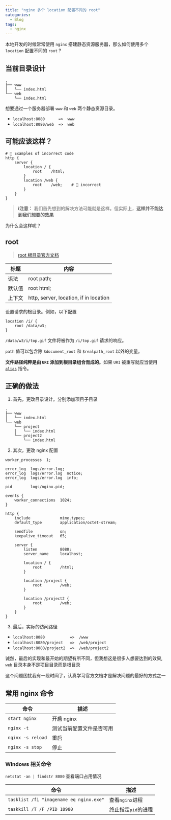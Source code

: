 ```yaml
---
title: "nginx 多个 location 配置不同的 root"
categories:
  - Blog
tags:
  - nginx
---
```


本地开发的时候常常使用 `nginx` 搭建静态资源服务器，那么如何使用多个 `location` 配置不同的 `root` ?

<!--more-->

## 当前目录设计

```
.
├── www
│   └── index.html
└── web
    └── index.html
```

想要通过一个服务器部署 `www` 和 `web` 两个静态资源目录。

- `localhost:8080      =>  www`
- `localhost:8080/web  =>  web`



## 可能应该这样？

```
# 🚫 Examples of incorrect code
http {
    server {
        location / {
            root    /html;
        }
        location /web {
            root    /web;    # 🚫 incorrect
        }
    }
}
```

> **ℹ️注意：** 我们首先想到的解决方法可能就是这样。但实际上，**这样并不能达到我们想要的效果**

为什么会这样呢？



## root

> [root 根目录官方文档](https://nginx.org/en/docs/http/ngx_http_core_module.html#root)

| 标题   | 内容                                   |
|--------|----------------------------------------|
| 语法   | root path;                             |
| 默认值 | root html;                             |
| 上下文 | http, server, location, if in location |

设置请求的根目录。例如，以下配置

```
location /i/ {
    root /data/w3;
}
```

`/data/w3/i/top.gif` 文件将被作为 `/i/top.gif` 请求的响应。

`path` 值可以包含除 `$document_root` 和 `$realpath_root` 以外的变量。

**文件路径纯粹是由 `URI` 添加到根目录组合而成的**。如果 `URI` 被重写就应当使用 [`alias`][alias] 指令。



## 正确的做法

1. 首先，更改目录设计。分别添加项目子目录

  ```
  .
  ├── www
  │   └── index.html
  └── web
      └── project
      │   └── index.html
      └── project2
          └── index.html
  ```

2. 其次，更改 nginx 配置

  ```
  worker_processes  1;

  error_log  logs/error.log;
  error_log  logs/error.log  notice;
  error_log  logs/error.log  info;

  pid        logs/nginx.pid;

  events {
      worker_connections  1024;
  }

  http {
      include             mime.types;
      default_type        application/octet-stream;

      sendfile            on;
      keepalive_timeout   65;

      server {
          listen          8080;
          server_name     localhost;

          location / {
              root        /html;
          }

          location /project {
              root        /web;
          }

          location /project2 {
              root        /web;
          }
      }
  }
  ```

3. 最后，实际的访问路径
  - `localhost:8080           =>  /www`
  - `localhost:8080/project   =>  /web/project`
  - `localhost:8080/project2  =>  /web/project2`

诚然，最后的实现和最开始的期望有所不同，但我想这是很多人想要达到的效果, `web` 目录本身不是项目目录而是根目录

这个问题困扰我有一段时间了，认真学习官方文档才是解决问题的最好的方式之一



## 常用 nginx 命令

| 命令              | 描述                     |
|-------------------|--------------------------|
| `start nginx`     | 开启 nginx               |
| `nginx -t`        | 测试当前配置文件是否可用 |
| `nginx -s reload` | 重启                     |
| `nginx -s stop`   | 停止                     |

### Windows 相关命令

`netstat -an | findstr 8080` 查看端口占用情况 

| 命令                                    | 描述                |
|-----------------------------------------|---------------------|
| `tasklist /fi "imagename eq nginx.exe"` | 查看`nginx`进程     |
| `taskkill /T /F /PID 18980`             | 终止指定`pid`的进程 |



[alias]: https://nginx.org/en/docs/http/ngx_http_core_module.html#alias

